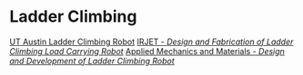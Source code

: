# Ladder Climbing
[UT Austin Ladder Climbing Robot](https://qual.wikis.its.utexas.edu/display/RMD/Ladder-Climbing+Robot)
[IRJET - *Design and Fabrication of Ladder Climbing Load Carrying Robot*](https://www.irjet.net/archives/V8/i3/IRJET-V8I3465.pdf)
[Applied Mechanics and Materials - *Design and Development of Ladder Climbing Robot*](https://www.researchgate.net/publication/342306550_Design_and_Development_of_Ladder_Climbing_Robot)
